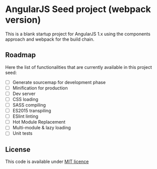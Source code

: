 # AngularJS Seed project (webpack version)

This is a blank startup project for AngularJS 1.x using the components approach and webpack for the build chain.

## Roadmap
Here the list of functionalities that are currently available in this project seed:

- [ ] Generate sourcemap for development phase
- [ ] Minification for production
- [ ] Dev server
- [ ] CSS loading
- [ ] SASS compiling
- [ ] ES2015 transpiling
- [ ] ESlint linting
- [ ] Hot Module Replacement
- [ ] Multi-module & lazy loading
- [ ] Unit tests

## License

This code is available under [MIT licence](LICENCE)
